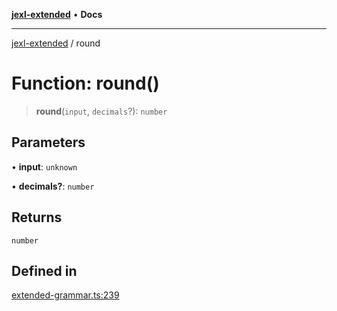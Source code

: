 [**jexl-extended**](../README.md) • **Docs**

***

[jexl-extended](../globals.md) / round

# Function: round()

> **round**(`input`, `decimals`?): `number`

## Parameters

• **input**: `unknown`

• **decimals?**: `number`

## Returns

`number`

## Defined in

[extended-grammar.ts:239](https://github.com/nikoraes/jexl-extended/blob/db8adde102268337995e72b2224f129152316ed5/src/extended-grammar.ts#L239)
